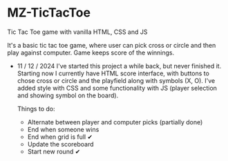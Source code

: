 # MZ-TicTacToe

Tic Tac Toe game with vanilla HTML, CSS and JS

It's a basic tic tac toe game, where user can pick
cross or circle and then play against computer.
Game keeps score of the winnings.

- 11 / 12 / 2024
  I've started this project a while back, but never
  finished it. Starting now I currently have HTML
  score interface, with buttons to chose cross or
  circle and the playfield along with symbols (X, O).
  I've added style with CSS and some functionality
  with JS (player selection and showing symbol on
  the board).

  Things to do:

  - Alternate between player and computer picks (partially done)
  - End when someone wins
  - End when grid is full ✔
  - Update the scoreboard
  - Start new round ✔
